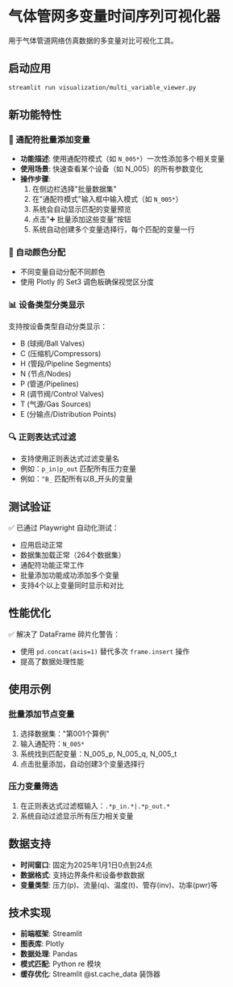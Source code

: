 # 气体管网多变量时间序列可视化器

用于气体管道网络仿真数据的多变量对比可视化工具。

## 启动应用

```bash
streamlit run visualization/multi_variable_viewer.py
```

## 新功能特性

### 🎯 通配符批量添加变量
- **功能描述**: 使用通配符模式（如 `N_005*`）一次性添加多个相关变量
- **使用场景**: 快速查看某个设备（如 N_005）的所有参数变化
- **操作步骤**:
  1. 在侧边栏选择"批量数据集"
  2. 在"通配符模式"输入框中输入模式（如 `N_005*`）
  3. 系统会自动显示匹配的变量预览
  4. 点击"➕ 批量添加这些变量"按钮
  5. 系统自动创建多个变量选择行，每个匹配的变量一行

### 🎨 自动颜色分配
- 不同变量自动分配不同颜色
- 使用 Plotly 的 Set3 调色板确保视觉区分度

### 📊 设备类型分类显示
支持按设备类型自动分类显示：
- B (球阀/Ball Valves)
- C (压缩机/Compressors) 
- H (管段/Pipeline Segments)
- N (节点/Nodes)
- P (管道/Pipelines)
- R (调节阀/Control Valves)
- T (气源/Gas Sources)
- E (分输点/Distribution Points)

### 🔍 正则表达式过滤
- 支持使用正则表达式过滤变量名
- 例如：`p_in|p_out` 匹配所有压力变量
- 例如：`^B_` 匹配所有以B_开头的变量

## 测试验证

✅ 已通过 Playwright 自动化测试：
- 应用启动正常
- 数据集加载正常（264个数据集）
- 通配符功能正常工作
- 批量添加功能成功添加多个变量
- 支持4个以上变量同时显示和对比

## 性能优化

✅ 解决了 DataFrame 碎片化警告：
- 使用 `pd.concat(axis=1)` 替代多次 `frame.insert` 操作
- 提高了数据处理性能

## 使用示例

### 批量添加节点变量
1. 选择数据集："第001个算例"
2. 输入通配符：`N_005*`
3. 系统找到匹配变量：N_005_p, N_005_q, N_005_t
4. 点击批量添加，自动创建3个变量选择行

### 压力变量筛选
1. 在正则表达式过滤框输入：`.*p_in.*|.*p_out.*`
2. 系统自动过滤显示所有压力相关变量

## 数据支持

- **时间窗口**: 固定为2025年1月1日0点到24点
- **数据格式**: 支持边界条件和设备参数数据
- **变量类型**: 压力(p)、流量(q)、温度(t)、管存(inv)、功率(pwr)等

## 技术实现

- **前端框架**: Streamlit
- **图表库**: Plotly
- **数据处理**: Pandas
- **模式匹配**: Python re 模块
- **缓存优化**: Streamlit @st.cache_data 装饰器
